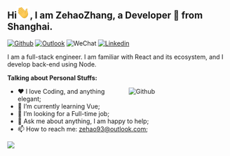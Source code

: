 ## Hi<img src="https://raw.githubusercontent.com/ABSphreak/ABSphreak/master/gifs/Hi.gif" width="30px">, I am ZehaoZhang, a Developer 🚀 from Shanghai.

[![Github](https://img.shields.io/badge/-Github-000?style=flat&logo=Github&logoColor=white)](https://github.com/2eha0)
[![Outlook](https://img.shields.io/badge/-Outlook-0078D4?style=flat&logo=Microsoft-Outlook&logoColor=white)](mailto:zehao93@outlook.com)
![WeChat](https://img.shields.io/badge/-z2eha0-2BA245?style=flat&logo=wechat&logoColor=white)
[![Linkedin](https://img.shields.io/badge/-LinkedIn-blue?style=flat&logo=Linkedin&logoColor=white)](https://www.linkedin.com/in/%E6%B3%BD%E8%B1%AA-%E5%BC%A0-792887a1/)

I am a full-stack engineer. I am familiar with React and its ecosystem, and I develop back-end using Node.

<!-- Talking about you -->
**Talking about Personal Stuffs:**

<!-- Any image aligned to the right. Beware the width -->
<img width="45%" align="right" alt="Github" src="https://raw.githubusercontent.com/onimur/.github/master/.resources/git-header.svg" />

- ❤️ I love Coding, and anything elegant;
- 🌱 I’m currently learning Vue;
- 🤔 I’m looking for a Full-time job;
- 💬 Ask me about anything, I am happy to help;
- 📫 How to reach me: zehao93@outlook.com;

![](https://komarev.com/ghpvc/?username=2eha0&color=brightgreen)

<!--
**2eha0/2eha0** is a ✨ _special_ ✨ repository because its `README.md` (this file) appears on your GitHub profile.

Here are some ideas to get you started:

- 🔭 I’m currently working on ...
- 🌱 I’m currently learning ...
- 👯 I’m looking to collaborate on ...
- 🤔 I’m looking for help with ...
- 💬 Ask me about ...
- 📫 How to reach me: ...
- 😄 Pronouns: ...
- ⚡ Fun fact: ...
-->
